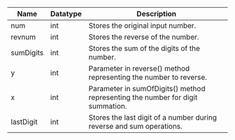 | Name      | Datatype | Description                                                                    |
|-----------|----------|--------------------------------------------------------------------------------|
| num       | int      | Stores the original input number.                                              |
| revnum    | int      | Stores the reverse of the number.                                              |
| sumDigits | int      | Stores the sum of the digits of the number.                                    |
| y         | int      | Parameter in reverse() method representing the number to reverse.              |
| x         | int      | Parameter in sumOfDigits() method representing the number for digit summation. |
| lastDigit | int      | Stores the last digit of a number during reverse and sum operations.           |
